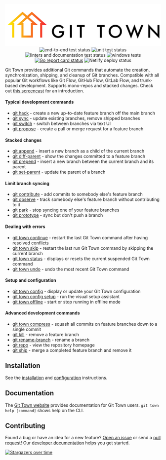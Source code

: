 <p align="center">
  <picture>
    <source media="(prefers-color-scheme: light)" srcset="https://raw.githubusercontent.com/git-town/git-town/main/website/src/logo.svg">
    <source media="(prefers-color-scheme: dark)" srcset="https://raw.githubusercontent.com/git-town/git-town/main/website/src/logo-dark.svg">
    <img alt="Git Town logo" src="https://raw.githubusercontent.com/git-town/git-town/main/website/src/logo.svg">
  </picture>
  <br>
  <img src="https://github.com/git-town/git-town/actions/workflows/cuke.yml/badge.svg" alt="end-to-end test status">
  <img src="https://github.com/git-town/git-town/actions/workflows/unit.yml/badge.svg" alt="unit test status">
  <img src="https://github.com/git-town/git-town/actions/workflows/lint_docs.yml/badge.svg" alt="linters and documentation test status">
  <img src="https://github.com/git-town/git-town/actions/workflows/windows.yml/badge.svg" alt="windows tests">
  <a href="https://goreportcard.com/report/github.com/git-town/git-town"><img src="https://goreportcard.com/badge/github.com/git-town/git-town" alt="Go report card status"></a>
  <img src="https://api.netlify.com/api/v1/badges/c2ea5505-be48-42e5-bb8a-b807d18d99ed/deploy-status" alt="Netlify deploy status">
</p>

Git Town provides additional Git commands that automate the creation,
synchronization, shipping, and cleanup of Git branches. Compatible with all
popular Git workflows like Git Flow, GitHub Flow, GitLab Flow, and trunk-based
development. Supports mono-repos and stacked changes. Check out
[this screencast](https://youtu.be/oLaUsUlFfTo) for an introduction.

#### Typical development commands

- [git hack](https://www.git-town.com/commands/hack.html) - create a new
  up-to-date feature branch off the main branch
- [git sync](https://www.git-town.com/commands/sync.html) - update existing
  branches, remove shipped branches
- [git switch](https://www.git-town.com/commands/switch.html) - switch between
  branches via text UI
- [git propose](https://www.git-town.com/commands/propose.html) - create a pull
  or merge request for a feature branch

#### Stacked changes

- [git append](https://www.git-town.com/commands/append.html) - insert a new
  branch as a child of the current branch
- [git diff-parent](https://www.git-town.com/commands/diff-parent.html) - show
  the changes committed to a feature branch
- [git prepend](https://www.git-town.com/commands/prepend.html) - insert a new
  branch between the current branch and its parent
- [git set-parent](https://www.git-town.com/commands/set-parent.html) - update
  the parent of a branch

#### Limit branch syncing

- [git contribute](https://www.git-town.com/commands/observe.html) - add commits
  to somebody else's feature branch
- [git observe](https://www.git-town.com/commands/observe.html) - track somebody
  else's feature branch without contributing to it
- [git park](https://www.git-town.com/advanced-syncing#parked-branches) - stop
  syncing one of your feature branches
- [git prototype](https://www.git-town.com/advanced-syncing#prototype-branches) -
  sync but don't push a branch

#### Dealing with errors

- [git town continue](https://www.git-town.com/commands/continue.html) - restart
  the last Git Town command after having resolved conflicts
- [git town skip](https://www.git-town.com/commands/skip.html) - restart the
  last run Git Town command by skipping the current branch
- [git town status](https://www.git-town.com/commands/status.html) - displays or
  resets the current suspended Git Town command
- [git town undo](https://www.git-town.com/commands/undo.html) - undo the most
  recent Git Town command

#### Setup and configuration

- [git town config](https://www.git-town.com/commands/config.html) - display or
  update your Git Town configuration
- [git town config setup](https://www.git-town.com/commands/config-setup) - run
  the visual setup assistant
- [git town offline](https://www.git-town.com/commands/offline.html) - start or
  stop running in offline mode

#### Advanced development commands

- [git town compress](https://www.git-town.com/commands/compress.html) - squash
  all commits on feature branches down to a single commit
- [git kill](https://www.git-town.com/commands/kill.html) - remove a feature
  branch
- [git rename-branch](https://www.git-town.com/commands/rename-branch.html) -
  rename a branch
- [git repo](https://www.git-town.com/commands/repo.html) - view the repository
  homepage
- [git ship](https://www.git-town.com/commands/ship.html) - merge a completed
  feature branch and remove it

## Installation

See the [installation](https://www.git-town.com/install.html) and
[configuration](https://www.git-town.com/quick-configuration.html) instructions.

## Documentation

The [Git Town website](https://www.git-town.com) provides documentation for Git
Town users. `git town help [command]` shows help on the CLI.

## Contributing

Found a bug or have an idea for a new feature?
[Open an issue](https://github.com/git-town/git-town/issues/new) or send a
[pull request](https://help.github.com/articles/using-pull-requests)! Our
[developer documentation](docs/DEVELOPMENT.md) helps you get started.

[![Stargazers over time](https://starchart.cc/git-town/git-town.svg)](https://starchart.cc/git-town/git-town)
